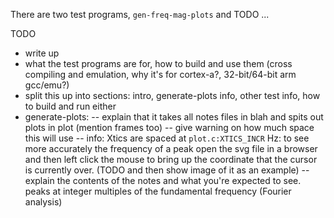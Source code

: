 There are two test programs, `gen-freq-mag-plots` and TODO ...

TODO 
- write up
- what the test programs are for, how to build and use them
(cross compiling and emulation, why it's for cortex-a?, 32-bit/64-bit arm gcc/emu?)
- split this up into sections: intro, generate-plots info,
other test info, how to build and run either
- generate-plots:
-- explain that it takes all notes files in blah and spits out plots in plot (mention frames too)
-- give warning on how much space this will use 
-- info: Xtics are spaced at `plot.c:XTICS_INCR` Hz: to see more accurately the frequency of a peak 
	open the svg file in a browser and then left click the mouse to bring up the coordinate 
	that the cursor is currently over. (TODO and then show image of it as an example)
-- explain the contents of the notes and what you're expected to see. peaks at integer multiples of
	the fundamental frequency (Fourier analysis)

